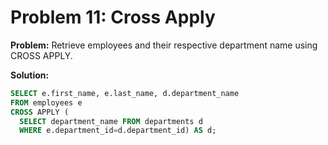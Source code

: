 # Problem 11: Cross Apply

**Problem:** Retrieve employees and their respective department name using CROSS APPLY.

**Solution:**
```sql
SELECT e.first_name, e.last_name, d.department_name
FROM employees e
CROSS APPLY (
  SELECT department_name FROM departments d
  WHERE e.department_id=d.department_id) AS d;
